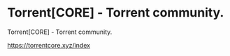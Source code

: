 # Torrent[CORE] - Torrent community.
Torrent[CORE] - Torrent community.

https://torrentcore.xyz/index
